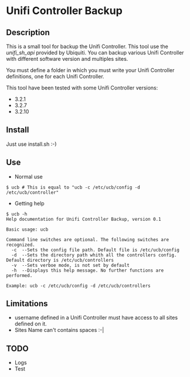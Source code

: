 # Unifi Controller Backup

## Description

This is a small tool for backup the Unifi Controller. This tool use the *unifi_sh_api* provided by Ubiquiti. You can backup various Unifi Controller with different software version and multiples sites.

You must define a folder in which you must write your Unifi Controller definitions, one for each Unifi Controller.

This tool have been tested with some Unifi Controller versions:

* 3.2.1
* 3.2.7
* 3.2.10


## Install

Just use install.sh :-)

## Use

* Normal use
```
$ ucb # This is equal to "ucb -c /etc/ucb/config -d /etc/ucb/controller"
```

* Getting help
```
$ ucb -h
Help documentation for Unifi Controller Backup, version 0.1

Basic usage: ucb

Command line switches are optional. The following switches are recognized.
  -c  --Sets the config file path. Default file is /etc/ucb/config
  -d  --Sets the directory path whith all the controllers config. Default directory is /etc/ucb/controllers
  -v  --Sets verboe mode, is not set by default
  -h  --Displays this help message. No further functions are performed.

Example: ucb -c /etc/ucb/config -d /etc/ucb/controllers
```


## Limitations
* username defined in a Unifi Controller must have access to all sites defined on it.
* Sites Name can't contains spaces :-|

## TODO
* Logs
* Test

